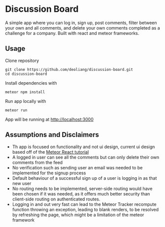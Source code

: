 # Discussion Board
A simple app where you can log in, sign up, post comments, filter between your own and all comments, and delete your own comments completed as a challenge for a company. Built with react and meteor frameworks.

## Usage
Clone repository
```
git clone https://github.com/deoliang/discussion-board.git
cd discussion-board
```
Install dependencies with 
```
meteor npm install 
```

Run app locally with
```
meteor run
```
App will be running at [http://localhost:3000](http://localhost:3000)

## Assumptions and Disclaimers
- Th app is focused on functionality and not ui design, current ui design based off of the [Meteor React tutorial](https://react-tutorial.meteor.com/simple-todos/)
- A logged in user can see all the comments but can only delete their own comments from the feed
- No verification such as sending user an email was needed to be implemented for the signup process
- Default behaviour of a successful sign up of a user is logging in as that new user
- No routing needs to be implemented, server-side routing would have been chosen if it was needed, as it offers much better security than client-side routing on authenticated routes.
- Logging in and out very fast can lead to the Meteor Tracker recompute function throwing an exception, leading to blank renders, to be resolved by refreshing the page, which might be a limitation of the meteor framework